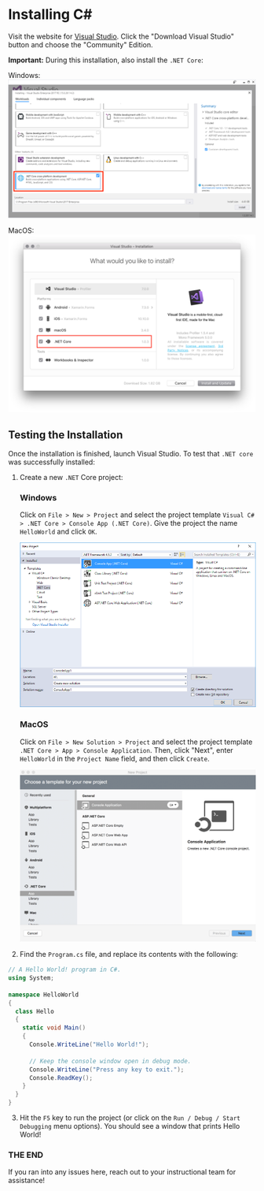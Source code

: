 # Installing C\#

Visit the website for [Visual Studio](https://www.visualstudio.com/vs/). Click the "Download Visual Studio" button and choose the "Community" Edition.

**Important:**
During this installation, also install the `.NET Core`:

Windows:
![.NET core installation Windows](VS2017Setup.png)

MacOS:
![.NET core installation MacOS](VS2017Setup-Mac.png)

## Testing the Installation

Once the installation is finished, launch Visual Studio. To test that `.NET core` was successfully installed:

1. Create a new `.NET` Core project:

   ### Windows
   Click on `File > New > Project` and select the project template `Visual C# > .NET Core > Console App (.NET Core)`. Give the project the name `HelloWorld` and click `OK`.

   ![.NET new console project Windows](VS-New-Project.png)

   ### MacOS
   Click on `File > New Solution > Project` and select the project template `.NET Core > App > Console Application`. Then, click "Next", enter `HelloWorld` in the `Project Name` field, and then click `Create`.

   ![.NET new console project Windows](VS-New-Project-Mac.png)

2. Find the `Program.cs` file, and replace its contents with the following:

```cs
// A Hello World! program in C#.
using System;

namespace HelloWorld
{
  class Hello 
  {
    static void Main() 
    {
      Console.WriteLine("Hello World!");

      // Keep the console window open in debug mode.
      Console.WriteLine("Press any key to exit.");
      Console.ReadKey();
    }
  }
}
```

3. Hit the `F5` key to run the project (or click on the `Run / Debug / Start Debugging` menu options). You should see a window that prints Hello World!

### THE END

If you ran into any issues here, reach out to your instructional team for assistance!
